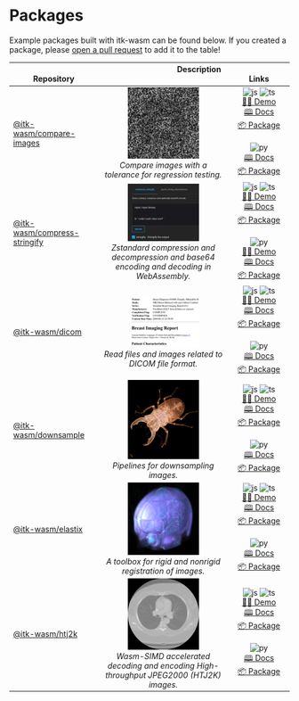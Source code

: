 # Packages

Example packages built with itk-wasm can be found below. If you created a
package, please [open a pull
request](https://github.com/InsightSoftwareConsortium/itk-wasm/compare) to add it to the table!

| <img width=100/> Repository | <img width=125/> Description <img width=125/> | <img width=200/> Links |
|-----------------------------|:---------------------------------------------:|:----------------------:|
| [@itk-wasm/compare-images][compare-images-repo] | [<img src="../_static/packages/compare-images.png" width="128" />][compare-images-demo-js] <br /> *Compare images with a tolerance for regression testing.* | ![js][js-logo] ![ts][ts-logo] <br/>[👨‍💻 Demo][compare-images-demo-js] <br/>[🕮 Docs][compare-images-docs-js] <br/>[📦 Package][compare-images-package-js] <br/> <br/> ![py][py-logo] <br/>[🕮 Docs][compare-images-docs-py] <br/>[📦 Package][compare-images-package-py] |
| [@itk-wasm/compress-stringify][compress-stringify-repo] | [<img src="../_static/packages/compress-stringify.png" width="128" />][compress-stringify-demo-js]<br />  *Zstandard compression and decompression and base64 encoding and decoding in WebAssembly.* | ![js][js-logo] ![ts][ts-logo] <br/>[👨‍💻 Demo][compress-stringify-demo-js] <br/>[🕮 Docs][compress-stringify-docs-js] <br/>[📦 Package][compress-stringify-package-js] <br/> <br/> ![py][py-logo] <br/>[👨‍💻 Demo][compress-stringify-demo-py] <br/>[🕮 Docs][compress-stringify-docs-py] <br/>[📦 Package][compress-stringify-package-py] |
| [@itk-wasm/dicom][dicom-repo] | [<img src="../_static/packages/dicom.png" width="128" />][dicom-demo-js] <br /> *Read files and images related to DICOM file format.* | ![js][js-logo] ![ts][ts-logo] <br/>[👨‍💻 Demo][dicom-demo-js] <br/>[🕮 Docs][dicom-docs-js] <br/>[📦 Package][dicom-package-js] <br/> <br/> ![py][py-logo] <br/>[🕮 Docs][dicom-docs-py] <br/>[📦 Package][dicom-package-py] |
| [@itk-wasm/downsample][downsample-repo] | [<img src="../_static/packages/downsample.png" width="128" />][downsample-demo-js] <br /> *Pipelines for downsampling images.* | ![js][js-logo] ![ts][ts-logo] <br/>[👨‍💻 Demo][downsample-demo-js] <br/>[🕮 Docs][downsample-docs-js] <br/>[📦 Package][downsample-package-js] <br/> <br/> ![py][py-logo] <br/>[🕮 Docs][downsample-docs-py] <br/>[📦 Package][downsample-package-py] |
| [@itk-wasm/elastix][elastix-repo] | [<img src="../_static/packages/elastix.png" width="128" />][elastix-demo-js] <br /> *A toolbox for rigid and nonrigid registration of images.* | ![js][js-logo] ![ts][ts-logo] <br/>[👨‍💻 Demo][elastix-demo-js] <br/>[🕮 Docs][elastix-docs-js] <br/>[📦 Package][elastix-package-js] <br/> <br/> ![py][py-logo] <br/>[🕮 Docs][elastix-docs-py] <br/>[📦 Package][elastix-package-py] |
| [@itk-wasm/htj2k][htj2k-repo] | [<img src="../_static/packages/htj2k.png" width="128" />][htj2k-demo-js] <br /> *Wasm-SIMD accelerated decoding and encoding High-throughput JPEG2000 (HTJ2K) images.* | ![js][js-logo] ![ts][ts-logo] <br/>[👨‍💻 Demo][htj2k-demo-js] <br/>[🕮 Docs][htj2k-docs-js] <br/>[📦 Package][htj2k-package-js] <br/> <br/> ![py][py-logo] <br/>[🕮 Docs][htj2k-docs-py] <br/>[📦 Package][htj2k-package-py] |

[js-logo]: /_static/javascript-logo.svg
[ts-logo]: /_static/typescript-logo.svg
[py-logo]: /_static/python.svg

[compare-images-repo]: https://github.com/InsightSoftwareConsortium/itk-wasm/tree/main/packages/compare-images
[compare-images-demo-js]: https://insightsoftwareconsortium.github.io/itk-wasm/compare-images/ts/app/
[compare-images-docs-js]: https://insightsoftwareconsortium.github.io/itk-wasm/compare-images/ts/docs/
[compare-images-package-js]: https://www.npmjs.com/package/@itk-wasm/compare-images
[compare-images-docs-py]: https://insightsoftwareconsortium.github.io/itk-wasm/compare-images/py/docs/
[compare-images-package-py]: https://pypi.org/project/itkwasm-compare-images/

[compress-stringify-repo]: https://github.com/InsightSoftwareConsortium/itk-wasm/tree/main/packages/compress-stringify
[compress-stringify-demo-js]: https://insightsoftwareconsortium.github.io/itk-wasm/compress-stringify/ts/app/
[compress-stringify-docs-js]: https://insightsoftwareconsortium.github.io/itk-wasm/compress-stringify/ts/docs/
[compress-stringify-package-js]: https://www.npmjs.com/package/@itk-wasm/compress-stringify
[compress-stringify-demo-py]: https://itk-compress-stringify-py-app.on.fleek.co/
[compress-stringify-docs-py]: https://insightsoftwareconsortium.github.io/itk-wasm/compress-stringify/py/docs/
[compress-stringify-package-py]: https://pypi.org/project/itkwasm-compress-stringify/

[elastix-repo]: https://github.com/InsightSoftwareConsortium/ITKElastix
[elastix-demo-js]: https://js.app.elastix.wasm.itk.eth.limo/
[elastix-docs-js]: https://js.docs.elastix.wasm.itk.eth.limo/
[elastix-package-js]: https://www.npmjs.com/package/@itk-wasm/elastix
[elastix-docs-py]: https://py.docs.elastix.wasm.itk.eth.limo/
[elastix-package-py]: https://pypi.org/project/itkwasm-elastix/

[dicom-repo]: https://github.com/InsightSoftwareConsortium/itk-wasm/tree/main/packages/dicom
[dicom-demo-js]: https://insightsoftwareconsortium.github.io/itk-wasm/dicom/ts/app/
[dicom-docs-js]: https://insightsoftwareconsortium.github.io/itk-wasm/dicom/ts/docs/
[dicom-package-js]: https://www.npmjs.com/package/@itk-wasm/dicom
[dicom-docs-py]: https://insightsoftwareconsortium.github.io/itk-wasm/dicom/py/docs/
[dicom-package-py]: https://pypi.org/project/itkwasm-dicom/

[htj2k-repo]: https://github.com/InsightSoftwareConsortium/ITKIOOpenJPH/tree/main/src/wasm
[htj2k-demo-js]: https://js.app.htj2k.wasm.itk.eth.limo/
[htj2k-docs-js]: https://js.docs.htj2k.wasm.itk.eth.limo/
[htj2k-package-js]: https://www.npmjs.com/package/@itk-wasm/htj2k
[htj2k-docs-py]: https://py.docs.htj2k.wasm.itk.eth.limo/
[htj2k-package-py]: https://pypi.org/project/itkwasm-htj2k/

[downsample-repo]: https://github.com/InsightSoftwareConsortium/itk-wasm/tree/main/packages/downsample
[downsample-demo-js]: https://insightsoftwareconsortium.github.io/itk-wasm/downsample/ts/app/
[downsample-docs-js]: https://insightsoftwareconsortium.github.io/itk-wasm/downsample/ts/docs/
[downsample-package-js]: https://www.npmjs.com/package/@itk-wasm/downsample
[downsample-docs-py]: https://insightsoftwareconsortium.github.io/itk-wasm/downsample/py/docs/
[downsample-package-py]: https://pypi.org/project/itkwasm-downsample/
